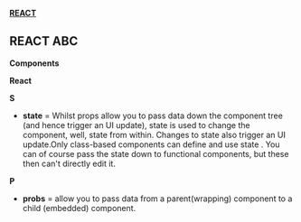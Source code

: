 [**REACT**](react.md)

## REACT ABC




**Components**


**React**


**S**
* **state** = Whilst props allow you to pass data down the component tree (and hence trigger an UI update), state is used to change the component, well, state from within. Changes to state also trigger an UI update.Only class-based components can define and use state . You can of course pass the state  down to functional components, but these then can't directly edit it.

**P**
* **probs** = allow you to pass data from a parent(wrapping) component to a child (embedded) component.
